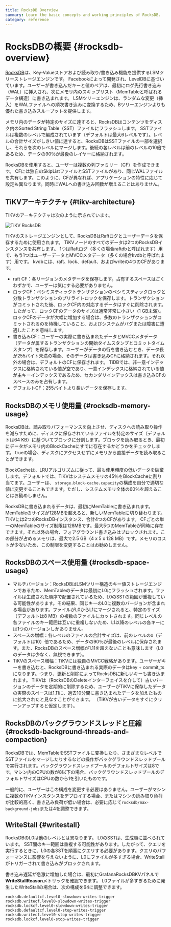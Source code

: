 ```yaml
---
title: RocksDB Overview
summary: Learn the basic concepts and working principles of RocksDB.
category: reference
---
```


# RocksDBの概要 {#rocksdb-overview}

[RocksDB](https://github.com/facebook/rocksdb)は、Key-Valueストアおよび読み取り/書き込み機能を提供するLSMツリーストレージエンジンです。 Facebookによって開発され、LevelDBに基づいています。ユーザーが書き込んだキーと値のペアは、最初にログ先行書き込み（WAL）に挿入され、次にメモリ内のスキップリスト（MemTableと呼ばれるデータ構造）に書き込まれます。 LSMツリーエンジンは、ランダムな変更（挿入）をWALファイルへの順次書き込みに変換するため、Bツリーエンジンよりも優れた書き込みスループットを提供します。

メモリ内のデータが特定のサイズに達すると、RocksDBはコンテンツをディスク内のSorted String Table（SST）ファイルにフラッシュします。 SSTファイルは複数のレベルで編成されています（デフォルトは最大6レベルです）。レベルの合計サイズがしきい値に達すると、RocksDBはSSTファイルの一部を選択し、それらを次のレベルにマージします。後続の各レベルは前のレベルの10倍であるため、データの90％が最後のレイヤーに格納されます。

RocksDBを使用すると、ユーザーは複数の列ファミリー（CF）を作成できます。 CFには独自のSkipListファイルとSSTファイルがあり、同じWALファイルを共有します。このように、CFが異なれば、アプリケーションの特性に応じて設定も異なります。同時にWALへの書き込み回数が増えることはありません。

## TiKVアーキテクチャ {#tikv-architecture}

TiKVのアーキテクチャは次のように示されています。

![TiKV RocksDB](/media/tikv-rocksdb.png)

TiKVのストレージエンジンとして、RocksDBはRaftログとユーザーデータを保存するために使用されます。 TiKVノードのすべてのデータは2つのRocksDBインスタンスを共有します。 1つはRaftログ（多くの場合raftdbと呼ばれます）用で、もう1つはユーザーデータとMVCCメタデータ（多くの場合kvdbと呼ばれます）用です。 kvdbには、raft、lock、default、およびwriteの4つのCFがあります。

-   raft CF：各リージョンのメタデータを保存します。占有するスペースはごくわずかで、ユーザーは気にする必要がありません。
-   ロックCF：ペシミスティックトランザクションのペシミスティックロックと分散トランザクションのプリライトロックを保存します。トランザクションがコミットされた後、ロックCF内の対応するデータはすぐに削除されます。したがって、ロックCFのデータのサイズは通常非常に小さい（1 GB未満）。ロックCFのデータが大幅に増加する場合は、多数のトランザクションがコミットされるのを待機していること、およびシステムがバグまたは障害に遭遇したことを意味します。
-   書き込みCF：ユーザーの実際に書き込まれたデータとMVCCメタデータ（データが属するトランザクションの開始タイムスタンプとコミットタイムスタンプ）を保存します。ユーザーがデータの行を書き込むとき、データ長が255バイト未満の場合、そのデータは書き込みCFに格納されます。それ以外の場合は、デフォルトのCFに保存されます。 TiDBでは、非一意インデックスに格納されている値が空であり、一意インデックスに格納されている値が主キーインデックスであるため、セカンダリインデックスは書き込みCFのスペースのみを占有します。
-   デフォルトCF：255バイトより長いデータを保存します。

## RocksDBのメモリ使用量 {#rocksdb-memory-usage}

RocksDBは、読み取りパフォーマンスを向上させ、ディスクへの読み取り操作を減らすために、ディスクに保存されているファイルを特定のサイズ（デフォルトは64 KB）に基づいてブロックに分割します。ブロックを読み取るとき、最初にデータがメモリ内のBlockCacheにすでに存在するかどうかをチェックします。 trueの場合、ディスクにアクセスせずにメモリから直接データを読み取ることができます。

BlockCacheは、LRUアルゴリズムに従って、最も使用頻度の低いデータを破棄します。デフォルトでは、TiKVはシステムメモリの45％をBlockCacheに割り当てます。ユーザーは、 `storage.block-cache.capacity`の構成を自分で適切な値に変更することもできます。ただし、システムメモリ全体の60％を超えることはお勧めしません。

RocksDBに書き込まれるデータは、最初にMemTableに書き込まれます。 MemTableのサイズが128MBを超えると、新しいMemTableに切り替わります。 TiKVには2つのRocksDBインスタンス、合計4つのCFがあります。 CFごとの単一のMemTableのサイズ制限は128MBです。最大5つのMemTableが同時に存在できます。それ以外の場合、フォアグラウンド書き込みはブロックされます。この部分が占めるメモリは、最大で2.5 GB（4 x 5 x 128 MB）です。メモリのコストが少ないため、この制限を変更することはお勧めしません。

## RocksDBのスペース使用量 {#rocksdb-space-usage}

-   マルチバージョン：RocksDBはLSMツリー構造のキー値ストレージエンジンであるため、MemTableのデータは最初にL0にフラッシュされます。ファイルは生成された順序で配置されているため、L0のSSTの範囲が重複している可能性があります。その結果、同じキーのL0に複数のバージョンが含まれる場合があります。ファイルがL0からL1にマージされると、特定のサイズ（デフォルトは8 MB）の複数のファイルにカットされます。同じレベルの各ファイルのキー範囲は互いに重複しないため、L1以降のレベルの各キーには1つのバージョンしかありません。
-   スペースの増幅：各レベルのファイルの合計サイズは、前のレベルのx（デフォルトは10）倍であるため、データの90％が最後のレベルに保存されます。また、RocksDBのスペース増幅が1.11を超えないことも意味します（L0のデータは少なく、無視できます）。
-   TiKVのスペース増幅：TiKVには独自のMVCC戦略があります。ユーザーがキーを書き込むと、RocksDBに書き込まれる実際のデータはkey + commit_tsになります。つまり、更新と削除によってRocksDBに新しいキーも書き込まれます。 TiKVは（RocksDBのDeleteインターフェイスを介して）古いバージョンのデータを定期的に削除するため、ユーザーがTiKVに保存したデータの実際のスペースは1.11に、過去10分間に書き込まれたデータを加えたものに拡大されたと見なすことができます。 （TiKVが古いデータをすぐにクリーンアップすると仮定します）。

## RocksDBのバックグラウンドスレッドと圧縮 {#rocksdb-background-threads-and-compaction}

RocksDBでは、MemTableをSSTファイルに変換したり、さまざまなレベルでSSTファイルをマージしたりするなどの操作がバックグラウンドスレッドプールで実行されます。バックグラウンドスレッドプールのデフォルトサイズは8です。マシン内のCPUの数が8以下の場合、バックグラウンドスレッドプールのデフォルトサイズはCPUの数から1を引いたものです。

一般的に、ユーザーはこの構成を変更する必要はありません。ユーザーがマシンに複数のTiKVインスタンスをデプロイする場合、またはマシンの読み取り負荷が比較的高く、書き込み負荷が低い場合は、必要に応じて`rocksdb/max-background-jobs`または4を調整できます。

## WriteStall {#writestall}

RocksDBのL0は他のレベルとは異なります。 L0のSSTは、生成順に並べられています。 SST間のキー範囲は重複する可能性があります。したがって、クエリを実行するときに、L0の各SSTを順番にクエリする必要があります。クエリのパフォーマンスに影響を与えないように、L0にファイルが多すぎる場合、WriteStallがトリガーされて書き込みがブロックされます。

書き込み遅延が急激に増加した場合は、最初にGrafanaRocksDBKVパネルで<strong>WriteStallReason</strong>メトリックを確認できます。 L0ファイルが多すぎるために発生したWriteStallの場合は、次の構成を64に調整できます。

```
rocksdb.defaultcf.level0-slowdown-writes-trigger
rocksdb.writecf.level0-slowdown-writes-trigger
rocksdb.lockcf.level0-slowdown-writes-trigger
rocksdb.defaultcf.level0-stop-writes-trigger
rocksdb.writecf.level0-stop-writes-trigger
rocksdb.lockcf.level0-stop-writes-trigger
```

